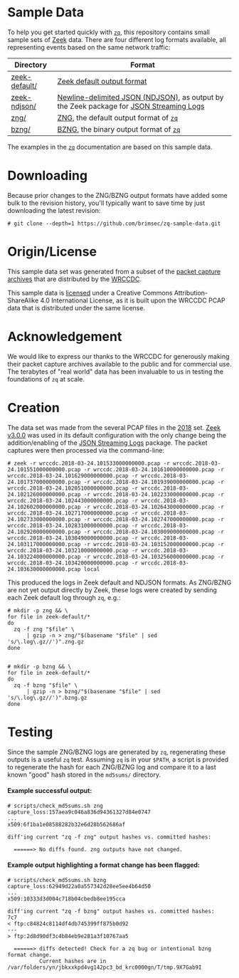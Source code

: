 # Sample Data

To help you get started quickly with [`zq`](https://github.com/brimsec/zq), this repository contains small sample sets of [Zeek](https://www.zeek.org/) data. There are four different log formats available, all representing events based on the same network traffic:

| Directory | Format |
|-----------|--------|
| [zeek-default/](zeek-default) | [Zeek default output format](https://docs.zeek.org/en/stable/examples/logs/) |
| [zeek-ndjson/](zeek-ndjson) | [ Newline-delimited JSON (NDJSON)](http://ndjson.org/), as output by the Zeek package for [JSON Streaming Logs](https://github.com/corelight/json-streaming-logs) |
| [zng/](zng) | [ZNG](https://github.com/brimsec/zq/blob/master/zng/docs/README.md), the default output format of [`zq`](https://github.com/brimsec/zq) |
| [bzng/](bzng) | [BZNG](https://github.com/brimsec/zq/blob/master/zng/docs/README.md), the binary output format of [`zq`](https://github.com/brimsec/zq) |

The examples in the [`zq`](https://github.com/brimsec/zq) documentation are based on this sample data.

# Downloading

Because prior changes to the ZNG/BZNG output formats have added some bulk to the revision history, you'll typically want to save time by just downloading the latest revision:

```
# git clone --depth=1 https://github.com/brimsec/zq-sample-data.git
```

# Origin/License

This sample data set was generated from a subset of the [packet capture archives](https://archive.wrccdc.org/pcaps/) that are distributed by the [WRCCDC](https://www.wrccdc.org/).

This sample data is [licensed](LICENSE) under a Creative Commons Attribution-ShareAlike 4.0 International License, as it is built upon the WRCCDC PCAP data that is distributed under the same license.

# Acknowledgement

We would like to express our thanks to the WRCCDC for generously making their packet capture archives available to the public and for commercial use. The terabytes of "real world" data has been invaluable to us in testing the foundations of `zq` at scale.

# Creation

The data set was made from the several PCAP files in the [2018](https://archive.wrccdc.org/pcaps/2018/) set. [Zeek v3.0.0](https://github.com/zeek/zeek/releases/tag/v3.0.0) was used in its default configuration with the only change being the addition/enabling of the [JSON Streaming Logs](https://github.com/corelight/json-streaming-logs) package. The packet captures were then processed via the command-line:

```
# zeek -r wrccdc.2018-03-24.101533000000000.pcap -r wrccdc.2018-03-24.101551000000000.pcap -r wrccdc.2018-03-24.101610000000000.pcap -r wrccdc.2018-03-24.101629000000000.pcap -r wrccdc.2018-03-24.101737000000000.pcap -r wrccdc.2018-03-24.101939000000000.pcap -r wrccdc.2018-03-24.102051000000000.pcap -r wrccdc.2018-03-24.102126000000000.pcap -r wrccdc.2018-03-24.102233000000000.pcap -r wrccdc.2018-03-24.102443000000000.pcap -r wrccdc.2018-03-24.102602000000000.pcap -r wrccdc.2018-03-24.102643000000000.pcap -r wrccdc.2018-03-24.102717000000000.pcap -r wrccdc.2018-03-24.102733000000000.pcap -r wrccdc.2018-03-24.102747000000000.pcap -r wrccdc.2018-03-24.102831000000000.pcap -r wrccdc.2018-03-24.102920000000000.pcap -r wrccdc.2018-03-24.103009000000000.pcap -r wrccdc.2018-03-24.103049000000000.pcap -r wrccdc.2018-03-24.103117000000000.pcap -r wrccdc.2018-03-24.103152000000000.pcap -r wrccdc.2018-03-24.103210000000000.pcap -r wrccdc.2018-03-24.103224000000000.pcap -r wrccdc.2018-03-24.103256000000000.pcap -r wrccdc.2018-03-24.103420000000000.pcap -r wrccdc.2018-03-24.103630000000000.pcap local
```

This produced the logs in Zeek default and NDJSON formats. As ZNG/BZNG are not yet output directly by Zeek, these logs were created by sending each Zeek default log through `zq`, e.g.:

```
# mkdir -p zng && \
for file in zeek-default/*
do
  zq -f zng "$file" \
      | gzip -n > zng/"$(basename "$file" | sed 's/\.log\.gz//')".zng.gz
done


# mkdir -p bzng && \
for file in zeek-default/*
do
  zq -f bzng "$file" \
      | gzip -n > bzng/"$(basename "$file" | sed 's/\.log\.gz//')".bzng.gz
done
```

# Testing

Since the sample ZNG/BZNG logs are generated by `zq`, regenerating these outputs is a useful `zq` test. Assuming `zq` is in your `$PATH`, a script is provided to regenerate the hash for each ZNG/BZNG log and compare it to a last known "good" hash stored in the `md5sums/` directory.

#### Example successful output:

```
# scripts/check_md5sums.sh zng
capture_loss:157aea9c046a836d94361327d84e0747
...
x509:6f1ba1e08588282b32e6d28b562686af

diff'ing current "zq -f zng" output hashes vs. committed hashes:

  ======> No diffs found. zng outputs have not changed.
```

#### Example output highlighting a format change has been flagged:

```
# scripts/check_md5sums.sh bzng
capture_loss:62949d22a0a557342d28ee5ee4b64d50
...
x509:10333d3d004c718b04cbedb8ee195cca

diff'ing current "zq -f bzng" output hashes vs. committed hashes:
7c7
< ftp:c84824c8114df4db745399ff875b0d92
---
> ftp:2d8d90df3c4b84eb9e281a3f10767aa5

  ======> diffs detected! Check for a zq bug or intentional bzng format change.
          Current hashes are in /var/folders/yn/jbkxxkpd4vg142pc3_bd_krc0000gn/T/tmp.9X7Gab9I
```
